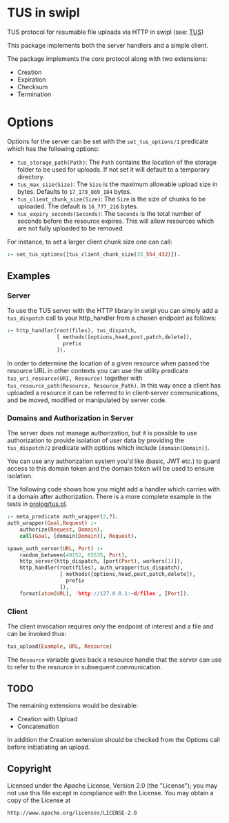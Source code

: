 
# TUS in swipl

TUS protocol for resumable file uploads via HTTP in swipl (see:
[TUS](https://tus.io/))

This package implements both the server handlers and a simple client.

The package implements the core protocol along with two extensions:

* Creation
* Expiration
* Checksum
* Termination

# Options

Options for the server can be set with the `set_tus_options/1`
predicate which has the following options:

* `tus_storage_path(Path)`: The `Path` contains the location of the
storage folder to be used for uploads. If not set it will default to a
temporary directory.
* `tus_max_size(Size)`: The `Size` is the maximum allowable upload
size in bytes. Defaults to `17_179_869_184` bytes.
* `tus_client_chunk_size(Size)`: The `Size` is the size of chunks to
  be uploaded. The default is `16_777_216` bytes.
* `tus_expiry_seconds(Seconds)`: The `Seconds` is the total number of
  seconds before the resource expires. This will allow resources which
  are not fully uploaded to be removed.

For instance, to set a larger client chunk size one can call:

```prolog
:- set_tus_options([tus_client_chunk_size(33_554_432)]).
```

## Examples

### Server

To use the TUS server with the HTTP library in swipl you can simply
add a `tus_dispatch` call to your http_handler from a chosen endpoint
as follows:

```prolog
:- http_handler(root(files), tus_dispatch,
                [ methods([options,head,post,patch,delete]),
                  prefix
                ]).
```

In order to determine the location of a given resource when passed the
resource URL in other contexts you can use the utility predicate
`tus_uri_resource(URI, Resource)` together with
`tus_resource_path(Resource, Resource_Path)`. In this way once a
client has uploaded a resource it can be referred to in client-server
communications, and be moved, modified or manipulated by server code.

### Domains and Authorization in Server

The server does not manage authorization, but it is possible to use
authorization to provide isolation of user data by providing the
`tus_dispatch/2` predicate with options which include
`[domain(Domain)]`.

You can use any authorization system you'd like (basic, JWT etc.) to
guard access to this domain token and the domain token will be used to
ensure isolation.

The following code shows how you might add a handler which carries
with it a domain after authorization. There is a more complete example
in the tests in [prolog/tus.pl](prolog/tus.pl).

```prolog
:- meta_predicate auth_wrapper(2,?).
auth_wrapper(Goal,Request) :-
    authorize(Request, Domain),
    call(Goal, [domain(Domain)], Request).

spawn_auth_server(URL, Port) :-
    random_between(49152, 65535, Port),
    http_server(http_dispatch, [port(Port), workers(1)]),
    http_handler(root(files), auth_wrapper(tus_dispatch),
                 [ methods([options,head,post,patch,delete]),
                   prefix
                 ]),
    format(atom(URL), 'http://127.0.0.1:~d/files', [Port]).
```

### Client

The client invocation requires only the endpoint of interest and a
file and can be invoked thus:

```prolog
tus_upload(Example, URL, Resource)
```

The `Resource` variable gives back a resource handle that the server can use to
refer to the resource in subsequent communication.

## TODO

The remaining extensions would be desirable:

* Creation with Upload
* Concatenation

In addition the Creation extension should be checked from the Options
call before initiatiating an upload.

## Copyright

Licensed under the Apache License, Version 2.0 (the "License"); you
may not use this file except in compliance with the License. You may
obtain a copy of the License at

```
http://www.apache.org/licenses/LICENSE-2.0
```

